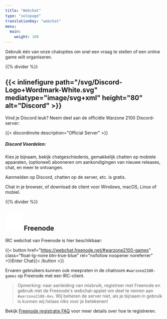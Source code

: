 ```yaml
---
title: "Webchat"
type: "solopage"
translationKey: "webchat"
menu:
  main:
    weight: 100
---
```


Gebruik één van onze chatopties om snel een vraag te stellen of een online game wilt organiseren.

{{% divider %}}

## {{< inlinefigure path="/svg/Discord-Logo+Wordmark-White.svg" mediatype="image/svg+xml" height="80" alt="Discord" >}}

Vind je Discord leuk? Neem deel aan de officiële Warzone 2100 Discord-server:

{{< discordinvite description="Official Server" >}}

##### Discord Voordelen:

Kies je bijnaam, bekijk chatgeschiedenis, gemakkelijk chatten op mobiele apparaten, (optioneel) abonneren om aankondigingen van nieuwe releases, chat, en meer te ontvangen.

Aanmelden op Discord, chatten op de server, etc. is gratis.

Chat in je browser, of download de client voor Windows, macOS, Linux of mobiel.

{{% divider %}}

## <img src="/img/ftirc-online.svg" height="55" width="55" alt="#irc" /> Freenode

IRC webchat van Freenode is hier beschikbaar:

{{< button href="https://webchat.freenode.net/#warzone2100-games" class="float-lg-none btn-true-blue" rel="nofollow noopener noreferrer" >}}Enter Chat{{< /button >}}

Ervaren gebruikers kunnen ook meepraten in de chatroom `#warzone2100-games` op Freenode met een IRC-client.

> Opmerking: naar aanleiding van misbruik, registreer met Freenode en gebruik niet de Freenode's webchat-applet om deel te nemen aan `#warzone2100-dev`. Wij beheren de server niet, als je bijnaam in gebruik is kunnen wij helaas niks voor je betekenen!

Bekijk [Freenode registratie FAQ](https://freenode.net/kb/answer/registration) voor meer details over hoe te registreren.
